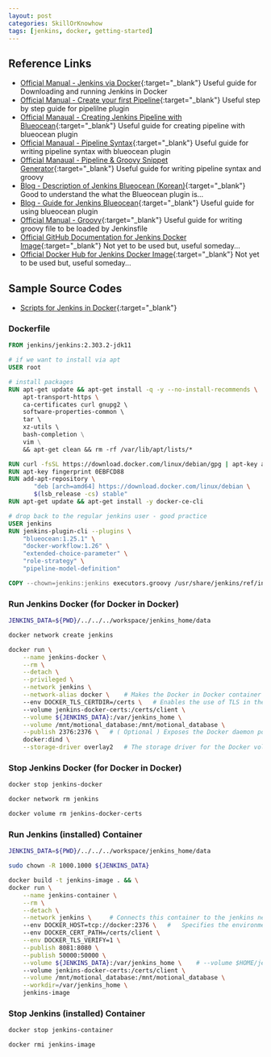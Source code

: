```yaml
---
layout: post
categories: SkillOrKnowhow
tags: [jenkins, docker, getting-started]
---
```


## Reference Links

- [Official Manual - Jenkins via Docker](<https://www.jenkins.io/doc/book/installing/docker/#customizing-jenkins-with-plugins>){:target="_blank"} Useful guide for Downloading and running Jenkins in Docker
- [Official Manual - Create your first Pipeline](<https://www.jenkins.io/doc/pipeline/tour/hello-world/>){:target="_blank"} Useful step by step guide for pipelilne plugin
- [Official Manaual - Creating Jenkins Pipeline with Blueocean](<https://www.jenkins.io/doc/book/blueocean/creating-pipelines/>){:target="_blank"} Useful guide for creating pipeline with blueocean plugin
- [Official Manaual - Pipeline Syntax](<https://www.jenkins.io/doc/book/pipeline/syntax/>){:target="_blank"} Useful guide for writing pipeline syntax with blueocean plugin
- [Official Manaual - Pipeline & Groovy Snippet Generator](<https://www.jenkins.io/doc/book/pipeline/getting-started/#built-in-documentation>){:target="_blank"} Useful guide for writing pipeline syntax and groovy
- [Blog - Description of Jenkins Blueocean (Korean)](<https://logical-code.tistory.com/179>){:target="_blank"} Good to understand the what the Blueocean plugin is...
- [Blog - Guide for Jenkins Blueocean](<https://www.jenkins.io/doc/book/pipeline/getting-started/#built-in-documentation>){:target="_blank"} Useful guide for using blueocean plugin
- [Official Manual - Groovy](<https://groovy-lang.org/>){:target="_blank"} Useful guide for writing groovy file to be loaded by Jenkinsfile
- [Official GitHub Documentation for Jenkins Docker Image](<https://github.com/jenkinsci/docker/blob/master/README.md>){:target="_blank"} Not yet to be used but, useful someday...
- [Official Docker Hub for Jenkins Docker Image](<https://hub.docker.com/r/jenkins/jenkins/tags>){:target="_blank"} Not yet to be used but, useful someday...


## Sample Source Codes

- [Scripts for Jenkins in Docker](<https://github.com/coolwindjo/jenkins_scripts/tree/main/.devcontainer>){:target="_blank"} 

### Dockerfile

```dockerfile
FROM jenkins/jenkins:2.303.2-jdk11

# if we want to install via apt
USER root

# install packages
RUN apt-get update && apt-get install -q -y --no-install-recommends \
	apt-transport-https \ 
	ca-certificates curl gnupg2 \ 
	software-properties-common \ 
	tar \ 
	xz-utils \ 
	bash-completion \
	vim \
	&& apt-get clean && rm -rf /var/lib/apt/lists/*

RUN curl -fsSL https://download.docker.com/linux/debian/gpg | apt-key add -
RUN apt-key fingerprint 0EBFCD88
RUN add-apt-repository \
       "deb [arch=amd64] https://download.docker.com/linux/debian \
       $(lsb_release -cs) stable"
RUN apt-get update && apt-get install -y docker-ce-cli

# drop back to the regular jenkins user - good practice
USER jenkins
RUN jenkins-plugin-cli --plugins \
	"blueocean:1.25.1" \
	"docker-workflow:1.26" \
	"extended-choice-parameter" \
	"role-strategy" \
	"pipeline-model-definition" 

COPY --chown=jenkins:jenkins executors.groovy /usr/share/jenkins/ref/init.groovy.d/executors.groovy
```

### Run Jenkins Docker (for Docker in Docker)

```bash
JENKINS_DATA=${PWD}/../../../workspace/jenkins_home/data

docker network create jenkins

docker run \
	--name jenkins-docker \
	--rm \
	--detach \
	--privileged \
	--network jenkins \
	--network-alias docker \	# Makes the Docker in Docker container available as the hostname docker within the jenkins network.
	--env DOCKER_TLS_CERTDIR=/certs \	# Enables the use of TLS in the Docker server. Due to the use of a privileged container, this is recommended, though it requires the use of the shared volume described below. This environment variable controls the root directory where Docker TLS certificates are managed.
	--volume jenkins-docker-certs:/certs/client \
	--volume ${JENKINS_DATA}:/var/jenkins_home \
	--volume /mnt/motional_database:/mnt/motional_database \
	--publish 2376:2376 \	# ( Optional ) Exposes the Docker daemon port on the host machine. This is useful for executing docker commands on the host machine to control this inner Docker daemon.
	docker:dind \
	--storage-driver overlay2	# The storage driver for the Docker volume. See "Docker storage drivers" for supported options.
```

### Stop Jenkins Docker (for Docker in Docker)

```bash
docker stop jenkins-docker

docker network rm jenkins

docker volume rm jenkins-docker-certs
```


### Run Jenkins (installed) Container

```bash
JENKINS_DATA=${PWD}/../../../workspace/jenkins_home/data

sudo chown -R 1000.1000 ${JENKINS_DATA}

docker build -t jenkins-image . && \
docker run \
	--name jenkins-container \
	--rm \
	--detach \
	--network jenkins \		# Connects this container to the jenkins network defined in the earlier step. This makes the Docker daemon from the previous step available to this Jenkins container through the hostname docker.
	--env DOCKER_HOST=tcp://docker:2376 \	# 	Specifies the environment variables used by docker, docker-compose, and other Docker tools to connect to the Docker daemon from the previous step.
	--env DOCKER_CERT_PATH=/certs/client \
	--env DOCKER_TLS_VERIFY=1 \
	--publish 8081:8080 \
	--publish 50000:50000 \
	--volume ${JENKINS_DATA}:/var/jenkins_home \	# --volume $HOME/jenkins:/var/jenkins_home would map the container’s /var/jenkins_home directory to the jenkins subdirectory within the $HOME directory on your local machine, which would typically be /Users/<your-username>/jenkins or /home/<your-username>/jenkins. Note that if you change the source volume or directory for this, the volume from the docker:dind container above needs to be updated to match this.
	--volume jenkins-docker-certs:/certs/client \
	--volume /mnt/motional_database:/mnt/motional_database \
	--workdir=/var/jenkins_home \
	jenkins-image
```

### Stop Jenkins (installed) Container

```bash
docker stop jenkins-container

docker rmi jenkins-image
```

